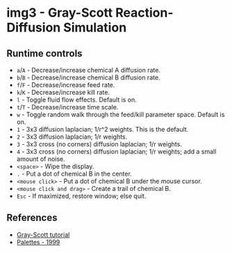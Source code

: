 # img3 - Gray-Scott Reaction-Diffusion Simulation

## Runtime controls
* `a`/`A` - Decrease/increase chemical A diffusion rate.
* `b`/`B` - Decrease/increase chemical B diffusion rate.
* `f`/`F` - Decrease/increase feed rate.
* `k`/`K` - Decrease/increase kill rate.
* `l` - Toggle fluid flow effects.  Default is on.
* `t`/`T` - Decrease/increase time scale.
* `w` - Toggle random walk through the feed/kill parameter space.  Default is on.
* `1` - 3x3 diffusion laplacian; 1/r^2 weights.  This is the default.
* `2` - 3x3 diffusion laplacian; 1/r weights.
* `3` - 3x3 cross (no corners) diffusion laplacian; 1/r weights.
* `4` - 3x3 cross (no corners) diffusion laplacian; 1/r weights; add a small amount of noise.
* `<space>` - Wipe the display.
* `.` - Put a dot of chemical B in the center.
* `<mouse click>` - Put a dot of chemical B under the mouse cursor.
* `<mouse click and drag>` - Create a trail of chemical B.
* `Esc` - If maximized, restore window; else quit.

## References
* [Gray-Scott tutorial](https://www.karlsims.com/rd.html)
* [Palettes - 1999](https://iquilezles.org/www/articles/palettes/palettes.htm)
